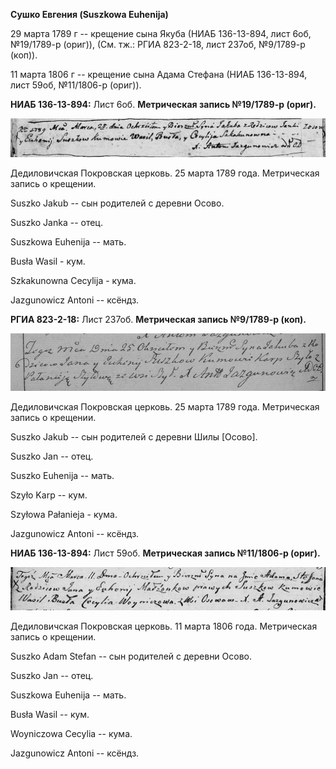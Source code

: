**Сушко Евгения (Suszkowa Euhenija)**

29 марта 1789 г -- крещение сына Якуба (НИАБ 136-13-894, лист 6об,
№19/1789-р (ориг)), (См. тж.: РГИА 823-2-18, лист 237об, №9/1789-р
(коп)).

11 марта 1806 г -- крещение сына Адама Стефана (НИАБ 136-13-894, лист
59об, №11/1806-р (ориг)).

**НИАБ 136-13-894:** Лист 6об. **Метрическая запись №19/1789-р (ориг).**

![](./media/569c0af443b3061c67e045d7f1230e05fddc149b.png)

Дедиловичская Покровская церковь. 25 марта 1789 года. Метрическая запись
о крещении.

Suszko Jakub -- сын родителей с деревни Осово.

Suszko Janka -- отец.

Suszkowa Euhenija -- мать.

Busła Wasil - кум.

Szkakunowna Cecylija - кума.

Jazgunowicz Antoni -- ксёндз.

**РГИА 823-2-18:** Лист 237об. **Метрическая запись №9/1789-р (коп).**

![](./media/defa46ba7d8773e50044a25258ac4fd29c49ea19.png)

Дедиловичская Покровская церковь. 25 марта 1789 года. Метрическая запись
о крещении.

Suszko Jakub -- сын родителей с деревни Шилы \[Осово\].

Suszko Jan -- отец.

Suszko Euhenija -- мать.

Szyło Karp -- кум.

Szyłowa Pałanieja - кума.

Jazgunowicz Antoni -- ксёндз.

**НИАБ 136-13-894:** Лист 59об. **Метрическая запись №11/1806-р
(ориг).**

![](./media/6959139d7c26bb88be18e6fbb148e8a6d71934e1.png)

Дедиловичская Покровская церковь. 11 марта 1806 года. Метрическая запись
о крещении.

Suszko Adam Stefan -- сын родителей с деревни Осовo.

Suszko Jan -- отец.

Suszkowa Euhenija -- мать.

Busła Wasil -- кум.

Woyniczowa Cecylia -- кума.

Jazgunowicz Antoni -- ксёндз.
